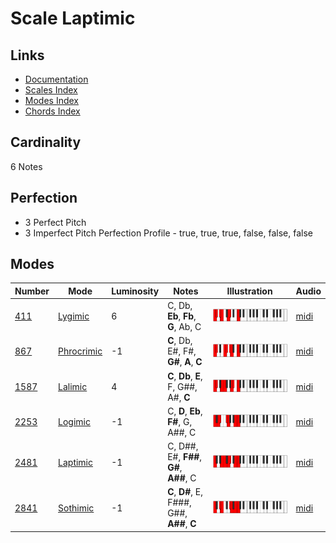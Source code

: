# Scale Laptimic

## Links

- [Documentation](README.md)
- [Scales Index](Scales.md)
- [Modes Index](Modes.md)
- [Chords Index](Chords.md)

## Cardinality

6 Notes

## Perfection

- 3 Perfect Pitch
- 3 Imperfect Pitch
Perfection Profile - true, true, true, false, false, false

## Modes

| Number | Mode | Luminosity | Notes | Illustration | Audio |
|--------|------|------------|-------|--------------|-------|
| [411](https://ianring.com/musictheory/scales/411) | [Lygimic](ModeLygimic.md) | 6 | C, Db, **Eb**, **Fb**, **G**, Ab, C | ![CNaturalLygimic](ModeCNaturalLygimic.png) | [midi](https://github.com/edipermadi/music/blob/main/docs/ModeCNaturalLygimic.mid?raw=true) | 
| [867](https://ianring.com/musictheory/scales/867) | [Phrocrimic](ModePhrocrimic.md) | -1 | **C**, Db, E#, F#, **G#**, **A**, **C** | ![CNaturalPhrocrimic](ModeCNaturalPhrocrimic.png) | [midi](https://github.com/edipermadi/music/blob/main/docs/ModeCNaturalPhrocrimic.mid?raw=true) | 
| [1587](https://ianring.com/musictheory/scales/1587) | [Lalimic](ModeLalimic.md) | 4 | **C**, **Db**, **E**, F, G##, A#, **C** | ![CNaturalLalimic](ModeCNaturalLalimic.png) | [midi](https://github.com/edipermadi/music/blob/main/docs/ModeCNaturalLalimic.mid?raw=true) | 
| [2253](https://ianring.com/musictheory/scales/2253) | [Logimic](ModeLogimic.md) | -1 | C, **D**, **Eb**, **F#**, G, A##, C | ![CNaturalLogimic](ModeCNaturalLogimic.png) | [midi](https://github.com/edipermadi/music/blob/main/docs/ModeCNaturalLogimic.mid?raw=true) | 
| [2481](https://ianring.com/musictheory/scales/2481) | [Laptimic](ModeLaptimic.md) | -1 | C, D##, E#, **F##**, **G#**, **A##**, C | ![CNaturalLaptimic](ModeCNaturalLaptimic.png) | [midi](https://github.com/edipermadi/music/blob/main/docs/ModeCNaturalLaptimic.mid?raw=true) | 
| [2841](https://ianring.com/musictheory/scales/2841) | [Sothimic](ModeSothimic.md) | -1 | **C**, **D#**, E, F###, G##, **A##**, **C** | ![CNaturalSothimic](ModeCNaturalSothimic.png) | [midi](https://github.com/edipermadi/music/blob/main/docs/ModeCNaturalSothimic.mid?raw=true) | 
